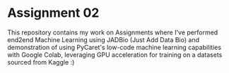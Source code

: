 # Assignment 02
This repository contains my work on Assignments where I've performed end2end Machine Learning using JADBio (Just Add Data Bio) and demonstration of using PyCaret's low-code machine learning capabilities with Google Colab, leveraging GPU acceleration for training on a datasets sourced from Kaggle :)
